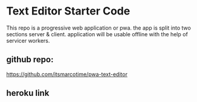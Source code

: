 # Text Editor Starter Code
This repo is a progressive web application or pwa. the app is split into two sections server & client. application will be usable offline with the help of servicer workers.

## github repo:
https://github.com/itsmarcotime/pwa-text-editor

## heroku link
